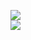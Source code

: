 [![](https://img.shields.io/badge/Made%20With-Github%20Spray-lightgrey.svg?style=for-the-badge&logo=github)](https://github.com/Annihil/github-spray#18477)  
[![](https://i.imgur.com/2DrTn0Z.gif)](https://github.com/Annihil/github-spray)